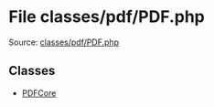 File classes/pdf/PDF.php
=========

Source: [classes/pdf/PDF.php](https://github.com/PrestaShop/PrestaShop/blob/1.5.4.1/classes/pdf/PDF.php)


Classes
-------

* [PDFCore](class.PDFCore.md)

